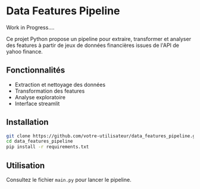 # Data Features Pipeline

Work in Progress....

Ce projet Python propose un pipeline pour extraire, transformer et analyser des features à partir de jeux de données financières issues de l'API de yahoo finance.

## Fonctionnalités

- Extraction et nettoyage des données
- Transformation des features
- Analyse exploratoire
- Interface streamlit 

## Installation

```bash
git clone https://github.com/votre-utilisateur/data_features_pipeline.git
cd data_features_pipeline
pip install -r requirements.txt
```

## Utilisation

Consultez le fichier `main.py` pour lancer le pipeline.
